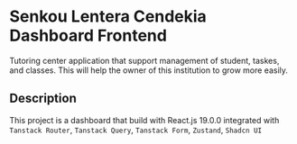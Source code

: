 # Senkou Lentera Cendekia Dashboard Frontend

Tutoring center application that support management of student, taskes, and classes.
This will help the owner of this institution to grow more easily.

## Description

This project is a dashboard that build with React.js 19.0.0 integrated with `Tanstack Router`, `Tanstack Query`, `Tanstack Form`, `Zustand`, `Shadcn UI`
